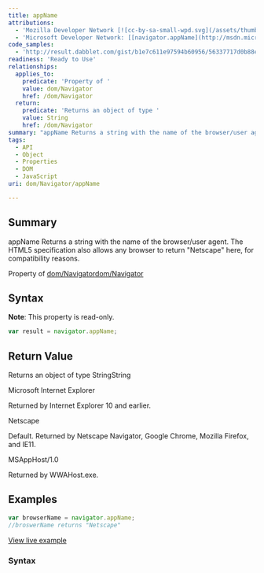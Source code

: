 ```yaml
---
title: appName
attributions:
  - 'Mozilla Developer Network [![cc-by-sa-small-wpd.svg](/assets/thumb/8/8c/cc-by-sa-small-wpd.svg/120px-cc-by-sa-small-wpd.svg.png)](http://creativecommons.org/licenses/by-sa/3.0/us/): [[navigator.appName](https://developer.mozilla.org/en-US/docs/Web/API/NavigatorID.appName) Article]'
  - 'Microsoft Developer Network: [[navigator.appName](http://msdn.microsoft.com/en-us/library/ie/ms533079(v=vs.85).aspx) Article]'
code_samples:
  - 'http://result.dabblet.com/gist/b1e7c611e97594b60956/56337717d0b88e99b8944707d60bb7072b359788'
readiness: 'Ready to Use'
relationships:
  applies_to:
    predicate: 'Property of '
    value: dom/Navigator
    href: /dom/Navigator
  return:
    predicate: 'Returns an object of type '
    value: String
    href: /dom/Navigator
summary: "appName Returns a string with the name of the browser/user agent.\nThe HTML5 specification also allows any browser to return &quot;Netscape&quot; here, for compatibility reasons.\n"
tags:
  - API
  - Object
  - Properties
  - DOM
  - JavaScript
uri: dom/Navigator/appName

---
```

## <span>Summary</span>

appName Returns a string with the name of the browser/user agent. The HTML5 specification also allows any browser to return &quot;Netscape&quot; here, for compatibility reasons.

Property of [dom/Navigator](/dom/Navigator)[dom/Navigator](/dom/Navigator)

## <span>Syntax</span>

**Note**: This property is read-only.

``` js
var result = navigator.appName;
```

## <span>Return Value</span>

Returns an object of type StringString

Microsoft Internet Explorer

Returned by Internet Explorer 10 and earlier.

Netscape

Default. Returned by Netscape Navigator, Google Chrome, Mozilla Firefox, and IE11.

MSAppHost/1.0

Returned by WWAHost.exe.

## <span>Examples</span>

``` js
var browserName = navigator.appName;
//broswerName returns "Netscape"
```

[View live example](http://result.dabblet.com/gist/b1e7c611e97594b60956/56337717d0b88e99b8944707d60bb7072b359788)

### <span>Syntax</span>